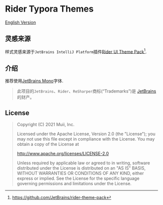 # Rider Typora Themes

[English Version](README_EN.md)

## 灵感来源

样式灵感来源于`JetBrains IntelliJ Platform`插件[Rider UI Theme Pack](https://plugins.jetbrains.com/plugin/13883-rider-ui-theme-pack)[^1].

## 介绍

推荐使用[JetBrains Mono](https://github.com/JetBrains/JetBrainsMono)字体.

> 此项目的`JetBrains`、`Rider`、`ReSharper`商标(“Trademarks”)是 [JetBrains](https://www.jetbrains.com/zh-cn) 的财产。
>

## License

>Copyright (C) 2021 Muii, Inc.
>
>Licensed under the Apache License, Version 2.0 (the "License");
>you may not use this file except in compliance with the License.
>You may obtain a copy of the License at
>
>http://www.apache.org/licenses/LICENSE-2.0
>
>Unless required by applicable law or agreed to in writing, software
>distributed under the License is distributed on an "AS IS" BASIS,
>WITHOUT WARRANTIES OR CONDITIONS OF ANY KIND, either express or implied.
>See the License for the specific language governing permissions and
>limitations under the License.

[^1]:https://github.com/JetBrains/rider-theme-pack


